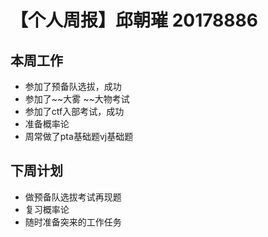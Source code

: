 # 【个人周报】邱朝璀 20178886
## 本周工作
 - 参加了预备队选拔，成功
 - 参加了~~大雾 ~~大物考试
 - 参加了ctf入部考试，成功
 - 准备概率论
 - 周常做了pta基础题vj基础题
## 下周计划
 - 做预备队选拔考试再现题
 - 复习概率论
 - 随时准备突来的工作任务
